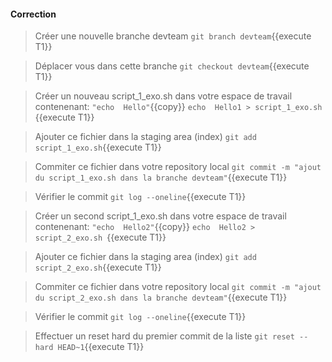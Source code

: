 #### Correction

> Créer une nouvelle branche devteam
`git branch devteam`{{execute T1}}

> Déplacer vous dans cette branche
`git checkout devteam`{{execute T1}}

> Créer un nouveau script_1_exo.sh  dans votre espace de travail  
contenenant:  `"echo  Hello"`{{copy}}
 `echo  Hello1 > script_1_exo.sh `{{execute T1}}
 
> Ajouter ce fichier dans la staging area (index)
`git add script_1_exo.sh`{{execute T1}}

> Commiter ce fichier dans votre repository local
`git commit -m "ajout du script_1_exo.sh dans la branche devteam"`{{execute T1}}

> Vérifier le commit
`git log --oneline`{{execute T1}}

> Créer un second script_1_exo.sh  dans votre espace de travail  
contenenant:  `"echo  Hello2"`{{copy}}
 `echo  Hello2 > script_2_exo.sh `{{execute T1}}
 
> Ajouter ce fichier dans la staging area (index)
`git add script_2_exo.sh`{{execute T1}}

> Commiter ce fichier dans votre repository local
`git commit -m "ajout du script_2_exo.sh dans la branche devteam"`{{execute T1}}

> Vérifier le commit
`git log --oneline`{{execute T1}}

> Effectuer un reset hard  du premier commit de la liste
`git reset --hard HEAD~1`{{execute T1}}

